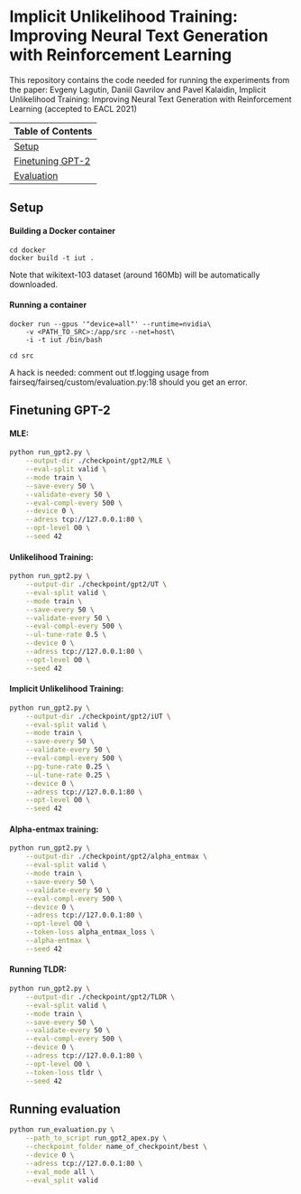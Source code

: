 # Implicit Unlikelihood Training: Improving Neural Text Generation with Reinforcement Learning

This repository contains the code needed for running the experiments from the paper: 
Evgeny Lagutin, Daniil Gavrilov and Pavel Kalaidin, Implicit Unlikelihood Training: Improving Neural Text Generation with Reinforcement Learning (accepted to EACL 2021)


| Table of Contents                     |
| ------------------------------------- |
| [Setup](#setup)                       |
| [Finetuning GPT-2](#finetuning-gpt-2) |
| [Evaluation](#evaluation)             |

## Setup

#### Building a Docker container

```
cd docker
docker build -t iut .
```

Note that wikitext-103 dataset (around 160Mb) will be automatically downloaded.

#### Running a container

```
docker run --gpus '"device=all"' --runtime=nvidia\
    -v <PATH_TO_SRC>:/app/src --net=host\
    -i -t iut /bin/bash
```

```
cd src
```

A hack is needed: comment out tf.logging usage from fairseq/fairseq/custom/evaluation.py:18 should you get an error.

## Finetuning GPT-2

#### MLE:

```bash
python run_gpt2.py \
    --output-dir ./checkpoint/gpt2/MLE \
    --eval-split valid \
    --mode train \
    --save-every 50 \
    --validate-every 50 \
    --eval-compl-every 500 \
    --device 0 \
    --adress tcp://127.0.0.1:80 \
    --opt-level O0 \
    --seed 42
```

#### Unlikelihood Training:

```bash
python run_gpt2.py \
    --output-dir ./checkpoint/gpt2/UT \
    --eval-split valid \
    --mode train \
    --save-every 50 \
    --validate-every 50 \
    --eval-compl-every 500 \
    --ul-tune-rate 0.5 \
    --device 0 \
    --adress tcp://127.0.0.1:80 \
    --opt-level O0 \
    --seed 42
```


#### Implicit Unlikelihood Training:

```bash
python run_gpt2.py \
    --output-dir ./checkpoint/gpt2/iUT \
    --eval-split valid \
    --mode train \
    --save-every 50 \
    --validate-every 50 \
    --eval-compl-every 500 \
    --pg-tune-rate 0.25 \
    --ul-tune-rate 0.25 \
    --device 0 \
    --adress tcp://127.0.0.1:80 \
    --opt-level O0 \
    --seed 42
```

#### Alpha-entmax training:

```bash
python run_gpt2.py \
    --output-dir ./checkpoint/gpt2/alpha_entmax \
    --eval-split valid \
    --mode train \
    --save-every 50 \
    --validate-every 50 \
    --eval-compl-every 500 \
    --device 0 \
    --adress tcp://127.0.0.1:80 \
    --opt-level O0 \
    --token-loss alpha_entmax_loss \
    --alpha-entmax \
    --seed 42
```


#### Running TLDR:

```bash
python run_gpt2.py \
    --output-dir ./checkpoint/gpt2/TLDR \
    --eval-split valid \
    --mode train \
    --save-every 50 \
    --validate-every 50 \
    --eval-compl-every 500 \
    --device 0 \
    --adress tcp://127.0.0.1:80 \
    --opt-level O0 \
    --token-loss tldr \
    --seed 42
```

## Running evaluation

```bash
python run_evaluation.py \
    --path_to_script run_gpt2_apex.py \
    --checkpoint_folder name_of_checkpoint/best \
    --device 0 \
    --adress tcp://127.0.0.1:80 \
    --eval_mode all \
    --eval_split valid
```

